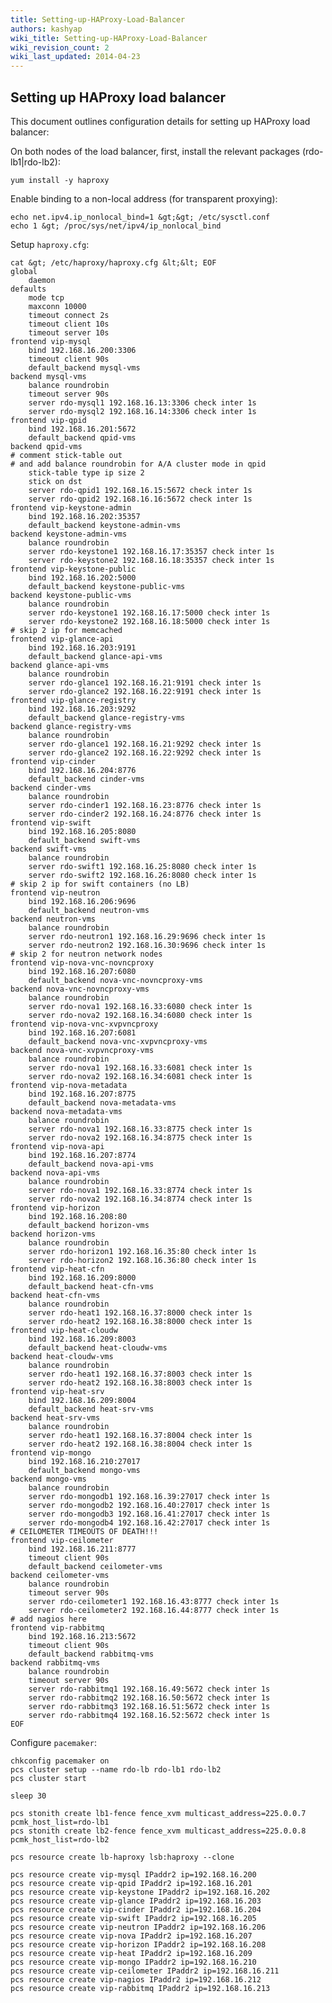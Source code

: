 ```yaml
---
title: Setting-up-HAProxy-Load-Balancer
authors: kashyap
wiki_title: Setting-up-HAProxy-Load-Balancer
wiki_revision_count: 2
wiki_last_updated: 2014-04-23
---
```


## Setting up HAProxy load balancer

This document outlines configuration details for setting up HAProxy load balancer:

On both nodes of the load balancer, first, install the relevant packages (rdo-lb1|rdo-lb2):

    yum install -y haproxy

Enable binding to a non-local address (for transparent proxying):

    echo net.ipv4.ip_nonlocal_bind=1 &gt;&gt; /etc/sysctl.conf
    echo 1 &gt; /proc/sys/net/ipv4/ip_nonlocal_bind

Setup `haproxy.cfg`:

    cat &gt; /etc/haproxy/haproxy.cfg &lt;&lt; EOF
    global
        daemon
    defaults
        mode tcp
        maxconn 10000
        timeout connect 2s
        timeout client 10s
        timeout server 10s
    frontend vip-mysql
        bind 192.168.16.200:3306
        timeout client 90s
        default_backend mysql-vms
    backend mysql-vms
        balance roundrobin
        timeout server 90s
        server rdo-mysql1 192.168.16.13:3306 check inter 1s
        server rdo-mysql2 192.168.16.14:3306 check inter 1s
    frontend vip-qpid
        bind 192.168.16.201:5672
        default_backend qpid-vms
    backend qpid-vms
    # comment stick-table out
    # and add balance roundrobin for A/A cluster mode in qpid
        stick-table type ip size 2
        stick on dst
        server rdo-qpid1 192.168.16.15:5672 check inter 1s
        server rdo-qpid2 192.168.16.16:5672 check inter 1s
    frontend vip-keystone-admin
        bind 192.168.16.202:35357
        default_backend keystone-admin-vms
    backend keystone-admin-vms
        balance roundrobin
        server rdo-keystone1 192.168.16.17:35357 check inter 1s
        server rdo-keystone2 192.168.16.18:35357 check inter 1s
    frontend vip-keystone-public
        bind 192.168.16.202:5000
        default_backend keystone-public-vms
    backend keystone-public-vms
        balance roundrobin
        server rdo-keystone1 192.168.16.17:5000 check inter 1s
        server rdo-keystone2 192.168.16.18:5000 check inter 1s
    # skip 2 ip for memcached
    frontend vip-glance-api
        bind 192.168.16.203:9191
        default_backend glance-api-vms
    backend glance-api-vms
        balance roundrobin
        server rdo-glance1 192.168.16.21:9191 check inter 1s
        server rdo-glance2 192.168.16.22:9191 check inter 1s
    frontend vip-glance-registry
        bind 192.168.16.203:9292
        default_backend glance-registry-vms
    backend glance-registry-vms
        balance roundrobin
        server rdo-glance1 192.168.16.21:9292 check inter 1s
        server rdo-glance2 192.168.16.22:9292 check inter 1s
    frontend vip-cinder
        bind 192.168.16.204:8776
        default_backend cinder-vms
    backend cinder-vms
        balance roundrobin
        server rdo-cinder1 192.168.16.23:8776 check inter 1s
        server rdo-cinder2 192.168.16.24:8776 check inter 1s
    frontend vip-swift
        bind 192.168.16.205:8080
        default_backend swift-vms
    backend swift-vms
        balance roundrobin
        server rdo-swift1 192.168.16.25:8080 check inter 1s
        server rdo-swift2 192.168.16.26:8080 check inter 1s
    # skip 2 ip for swift containers (no LB)
    frontend vip-neutron
        bind 192.168.16.206:9696
        default_backend neutron-vms
    backend neutron-vms
        balance roundrobin
        server rdo-neutron1 192.168.16.29:9696 check inter 1s
        server rdo-neutron2 192.168.16.30:9696 check inter 1s
    # skip 2 for neutron network nodes
    frontend vip-nova-vnc-novncproxy
        bind 192.168.16.207:6080
        default_backend nova-vnc-novncproxy-vms
    backend nova-vnc-novncproxy-vms
        balance roundrobin
        server rdo-nova1 192.168.16.33:6080 check inter 1s
        server rdo-nova2 192.168.16.34:6080 check inter 1s
    frontend vip-nova-vnc-xvpvncproxy
        bind 192.168.16.207:6081
        default_backend nova-vnc-xvpvncproxy-vms
    backend nova-vnc-xvpvncproxy-vms
        balance roundrobin
        server rdo-nova1 192.168.16.33:6081 check inter 1s
        server rdo-nova2 192.168.16.34:6081 check inter 1s
    frontend vip-nova-metadata
        bind 192.168.16.207:8775
        default_backend nova-metadata-vms
    backend nova-metadata-vms
        balance roundrobin
        server rdo-nova1 192.168.16.33:8775 check inter 1s
        server rdo-nova2 192.168.16.34:8775 check inter 1s
    frontend vip-nova-api
        bind 192.168.16.207:8774
        default_backend nova-api-vms
    backend nova-api-vms
        balance roundrobin
        server rdo-nova1 192.168.16.33:8774 check inter 1s
        server rdo-nova2 192.168.16.34:8774 check inter 1s
    frontend vip-horizon
        bind 192.168.16.208:80
        default_backend horizon-vms
    backend horizon-vms
        balance roundrobin
        server rdo-horizon1 192.168.16.35:80 check inter 1s
        server rdo-horizon2 192.168.16.36:80 check inter 1s
    frontend vip-heat-cfn
        bind 192.168.16.209:8000
        default_backend heat-cfn-vms
    backend heat-cfn-vms
        balance roundrobin
        server rdo-heat1 192.168.16.37:8000 check inter 1s
        server rdo-heat2 192.168.16.38:8000 check inter 1s
    frontend vip-heat-cloudw
        bind 192.168.16.209:8003
        default_backend heat-cloudw-vms
    backend heat-cloudw-vms
        balance roundrobin
        server rdo-heat1 192.168.16.37:8003 check inter 1s
        server rdo-heat2 192.168.16.38:8003 check inter 1s
    frontend vip-heat-srv
        bind 192.168.16.209:8004
        default_backend heat-srv-vms
    backend heat-srv-vms
        balance roundrobin
        server rdo-heat1 192.168.16.37:8004 check inter 1s
        server rdo-heat2 192.168.16.38:8004 check inter 1s
    frontend vip-mongo
        bind 192.168.16.210:27017
        default_backend mongo-vms
    backend mongo-vms
        balance roundrobin
        server rdo-mongodb1 192.168.16.39:27017 check inter 1s
        server rdo-mongodb2 192.168.16.40:27017 check inter 1s
        server rdo-mongodb3 192.168.16.41:27017 check inter 1s
        server rdo-mongodb4 192.168.16.42:27017 check inter 1s
    # CEILOMETER TIMEOUTS OF DEATH!!!
    frontend vip-ceilometer
        bind 192.168.16.211:8777
        timeout client 90s
        default_backend ceilometer-vms
    backend ceilometer-vms
        balance roundrobin
        timeout server 90s
        server rdo-ceilometer1 192.168.16.43:8777 check inter 1s
        server rdo-ceilometer2 192.168.16.44:8777 check inter 1s
    # add nagios here
    frontend vip-rabbitmq
        bind 192.168.16.213:5672
        timeout client 90s
        default_backend rabbitmq-vms
    backend rabbitmq-vms
        balance roundrobin
        timeout server 90s
        server rdo-rabbitmq1 192.168.16.49:5672 check inter 1s
        server rdo-rabbitmq2 192.168.16.50:5672 check inter 1s
        server rdo-rabbitmq3 192.168.16.51:5672 check inter 1s
        server rdo-rabbitmq4 192.168.16.52:5672 check inter 1s
    EOF

Configure `pacemaker`:

    chkconfig pacemaker on
    pcs cluster setup --name rdo-lb rdo-lb1 rdo-lb2
    pcs cluster start

    sleep 30

    pcs stonith create lb1-fence fence_xvm multicast_address=225.0.0.7 pcmk_host_list=rdo-lb1
    pcs stonith create lb2-fence fence_xvm multicast_address=225.0.0.8 pcmk_host_list=rdo-lb2

    pcs resource create lb-haproxy lsb:haproxy --clone

    pcs resource create vip-mysql IPaddr2 ip=192.168.16.200
    pcs resource create vip-qpid IPaddr2 ip=192.168.16.201
    pcs resource create vip-keystone IPaddr2 ip=192.168.16.202
    pcs resource create vip-glance IPaddr2 ip=192.168.16.203
    pcs resource create vip-cinder IPaddr2 ip=192.168.16.204
    pcs resource create vip-swift IPaddr2 ip=192.168.16.205
    pcs resource create vip-neutron IPaddr2 ip=192.168.16.206
    pcs resource create vip-nova IPaddr2 ip=192.168.16.207
    pcs resource create vip-horizon IPaddr2 ip=192.168.16.208
    pcs resource create vip-heat IPaddr2 ip=192.168.16.209
    pcs resource create vip-mongo IPaddr2 ip=192.168.16.210
    pcs resource create vip-ceilometer IPaddr2 ip=192.168.16.211
    pcs resource create vip-nagios IPaddr2 ip=192.168.16.212
    pcs resource create vip-rabbitmq IPaddr2 ip=192.168.16.213
